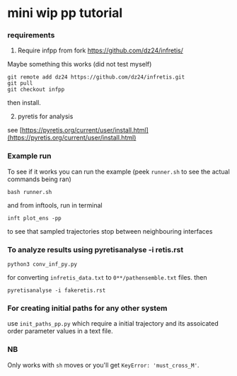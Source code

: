 
# mini wip pp tutorial

### requirements

1. Require infpp from fork https://github.com/dz24/infretis/

Maybe something this works (did not test myself)


```
git remote add dz24 https://github.com/dz24/infretis.git
git pull
git checkout infpp
```

then install.

2. pyretis for analysis

see [https://pyretis.org/current/user/install.html](https://pyretis.org/current/user/install.html)

### Example run

To see if it works you can run the example (peek ``runner.sh`` to see the actual commands being ran)

```bash runner.sh```

and from inftools, run in terminal

```inft plot_ens -pp```

to see that sampled trajectories stop between neighbouring interfaces

### To analyze results using pyretisanalyse -i retis.rst

`python3 conv_inf_py.py`

for converting `infretis_data.txt` to `0**/pathensemble.txt` files. then 

```pyretisanalyse -i fakeretis.rst```

### For creating initial paths for any other system

use `init_paths_pp.py`
which require a initial trajectory and its assoicated order parameter values in a text file.


### NB

Only works with `sh` moves or you'll get `KeyError: 'must_cross_M'`.
